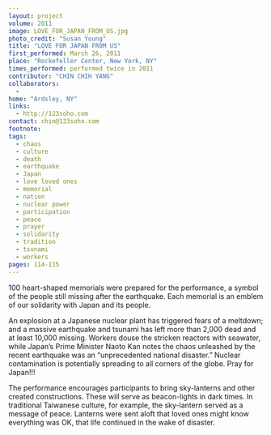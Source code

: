 ```yaml
---
layout: project
volume: 2011
image: LOVE_FOR_JAPAN_FROM_US.jpg
photo_credit: "Susan Young"
title: "LOVE FOR JAPAN FROM US"
first_performed: March 26, 2011
place: "Rockefeller Center, New York, NY"
times_performed: performed twice in 2011
contributor: "CHIN CHIH YANG"
collaborators: 
  - 
home: "Ardsley, NY"
links: 
  - http://123soho.com
contact: chin@123soho.com
footnote: 
tags: 
  - chaos
  - culture
  - death
  - earthquake
  - Japan
  - love loved ones
  - memorial
  - nation
  - nuclear power
  - participation
  - peace
  - prayer
  - solidarity
  - tradition
  - tsunami
  - workers
pages: 114-115
---
```


100 heart-shaped memorials were prepared for the performance, a symbol of the people still missing after the earthquake. Each memorial is an emblem of our solidarity with Japan and its people. 

An explosion at a Japanese nuclear plant has triggered fears of a meltdown; and a massive earthquake and tsunami has left more than 2,000 dead and at least 10,000 missing. Workers douse the stricken reactors with seawater, while Japan’s Prime Minister Naoto Kan notes the chaos unleashed by the recent earthquake was an “unprecedented national disaster.” Nuclear contamination is potentially spreading to all corners of the globe. Pray for Japan!!! 

The performance encourages participants to bring sky-lanterns and other created constructions. These will serve as beacon-lights in dark times. In traditional Taiwanese culture, for example, the sky-lantern served as a message of peace. Lanterns were sent aloft that loved ones might know everything was OK, that life continued in the wake of disaster.
